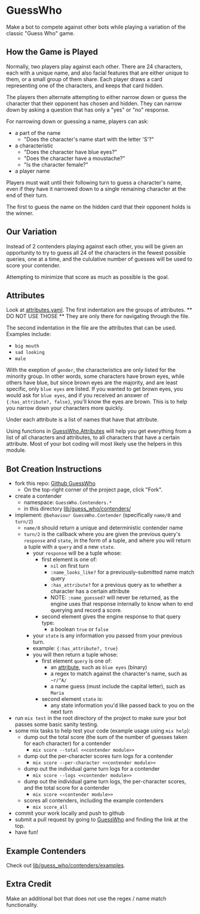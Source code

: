 # GuessWho

Make a bot to compete against other bots while playing a variation of the classic "Guess Who"
game.

## How the Game is Played

Normally, two players play against each other.  There are 24 characters, each with a unique
name, and also facial features that are either unique to them, or a small group of them share.
Each player draws a card representing one of the characters, and keeps that card hidden.

The players then alternate attempting to either narrow down or guess the character that their
opponent has chosen and hidden.  They can narrow down by asking a question that has only a 
"yes" or "no" response.

For narrowing down or guessing a name, players can ask:

- a part of the name
  - "Does the character's name start with the letter 'S'?"
- a characteristic
  - "Does the character have blue eyes?"
  - "Does the character have a moustache?"
  - "Is the character female?"
- a player name

Players must wait until their following turn to guess a character's name, even if they have it
narrowed down to a single remaining character at the end of their turn.

The first to guess the name on the hidden card that their opponent holds is the winner.

## Our Variation

Instead of 2 contenders playing against each other, you will be given an opportunity to try
to guess all 24 of the characters in the fewest possible queries, one at a time, and the
cululative number of guesses will be used to score your contender.

Attempting to minimize that score as much as possible is the goal.

## Attributes

Look at [attributes.yaml](lib/guess_who/attributes.yaml).  The first indentation are
the groups of attributes.  ** DO NOT USE THOSE **  They are only there for navigating
through the file.

The second indentation in the file are the attributes that can be used.  Examples include:
- `big mouth`
- `sad looking`
- `male`

With the exeption of `gender`, the characteristics are only listed for the minority group.
In other words, some characters have brown eyes, while others have blue, but since brown
eyes are the majority, and are least specific, only `blue eyes` are listed.  If you wanted
to get brown eyes, you would ask for `blue eyes`, and if you received an answer of
`{:has_attribute?, false}`, you'll know the eyes are brown.  This is to help you narrow
down your characters more quickly.

Under each attribute is a list of names that have that attribute.

Using functions in [GuessWho.Attributes](lib/guess_who/attributes.ex) will help you get
everything from a list of all characters and attributes, to all characters that have a
certain attribute.  Most of your bot coding will most likely use the helpers in this module.

## Bot Creation Instructions

- fork this repo: [Github GuessWho](https://github.com/alanvoss/connect_four)
  - On the top-right corner of the project page, click "Fork".
- create a contender
  - namespace: `GuessWho.Contenders.*`
  - in this directory [lib/guess_who/contenders/](lib/guess_who/contenders/)
- implement: `@behaviour GuessWho.Contender` (specifically `name/0` and `turn/2`)
  - `name/0` should return a unique and deterministic contender name
  - `turn/2` is the callback where you are given the previous query's `response` and `state`,
    in the form of a tuple, and where you will return a tuple with a `query` and a new `state`.
    - your `response` will be a tuple whose:
      - first element is one of:
        - `nil` on first turn 
        - `:name_looks_like?` for a previously-submitted name match query
        - `:has_attribute?` for a previous query as to whether a character has a certain attribute
        - NOTE: `:name_guessed?` will never be returned, as the engine uses that response
          internally to know when to end querying and record a score.
      - second element gives the engine response to that query type:
        - a boolean `true` or `false`
    - your `state` is any information you passed from your previous turn.
    - example: `{:has_attribute?, true}`
    - you will then return a tuple whose:
      - first element `query` is one of:
        - an [attribute](lib/guess_who/attributes.yaml), such as `blue eyes` (binary)
        - a regex to match against the character's name, such as `~r/^A/`
        - a name guess (must include the capital letter), such as `Maria`
      - second element `state` is:
        - any state information you'd like passed back to you on the next turn
- run `mix test` in the root directory of the project to make sure your bot passes some
  basic sanity testing.
- some mix tasks to help test your code (example usage using `mix help`):
  - dump out the total score (the sum of the number of guesses taken for each character) for a contender
    - `mix score --total <<contender module>>`
  - dump out the per-character scores turn logs for a contender
    - `mix score --per-character <<contender module>>`
  - dump out the individual game turn logs for a contender
    - `mix score --logs <<contender module>>`
  - dump out the individual game turn logs, the per-character scores, and the total score
    for a contender
    - `mix score <<contender module>>`
  - scores all contenders, including the example contenders
    - `mix score_all`
- commit your work locally and push to github
- submit a pull request by going to [GuessWho](https://github.com/alanvoss/guess_who) and
  finding the link at the top.
- have fun!

## Example Contenders

Check out [lib/guess_who/contenders/examples](lib/guess_who/contenders/examples/). 

## Extra Credit

Make an additional bot that does not use the regex / name match functionality.
